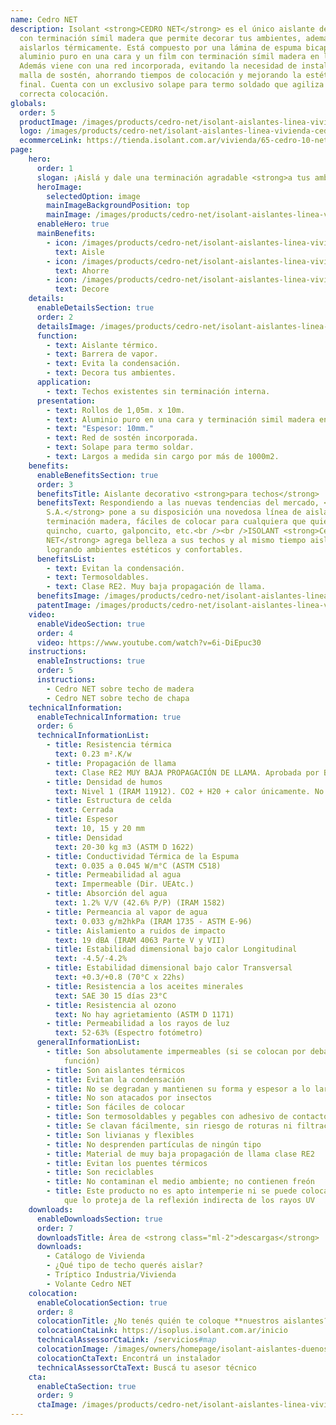 ```yaml
---
name: Cedro NET
description: Isolant <strong>CEDRO NET</strong> es el único aislante del mercado
  con terminación símil madera que permite decorar tus ambientes, además de
  aislarlos térmicamente. Está compuesto por una lámina de espuma bicapa, con
  aluminio puro en una cara y un film con terminación símil madera en la otra.
  Además viene con una red incorporada, evitando la necesidad de instalar una
  malla de sostén, ahorrando tiempos de colocación y mejorando la estética
  final. Cuenta con un exclusivo solape para termo soldado que agiliza su
  correcta colocación.
globals:
  order: 5
  productImage: /images/products/cedro-net/isolant-aislantes-linea-vivienda-cedro-net-producto-rollo.png
  logo: /images/products/cedro-net/isolant-aislantes-linea-vivienda-cedro-net-logo.jpg
  ecommerceLink: https://tienda.isolant.com.ar/vivienda/65-cedro-10-net.html
page:
    hero:
      order: 1
      slogan: ¡Aislá y dale una terminación agradable <strong>a tus ambientes!</strong>
      heroImage:
        selectedOption: image
        mainImageBackgroundPosition: top
        mainImage: /images/products/cedro-net/isolant-aislantes-linea-vivienda-cedro-net-imagen-fondo.jpg
      enableHero: true
      mainBenefits:
        - icon: /images/products/cedro-net/isolant-aislantes-linea-vivienda-cedro-net-beneficio-1-aisle.svg
          text: Aisle
        - icon: /images/products/cedro-net/isolant-aislantes-linea-vivienda-cedro-net-beneficio-2.svg
          text: Ahorre
        - icon: /images/products/cedro-net/isolant-aislantes-linea-vivienda-cedro-net-beneficio-3.svg
          text: Decore
    details:
      enableDetailsSection: true
      order: 2
      detailsImage: /images/products/cedro-net/isolant-aislantes-linea-vivienda-cedro-net-imagen-detalle-producto.jpg
      function:
        - text: Aislante térmico.
        - text: Barrera de vapor.
        - text: Evita la condensación.
        - text: Decora tus ambientes.
      application:
        - text: Techos existentes sin terminación interna.
      presentation:
        - text: Rollos de 1,05m. x 10m.
        - text: Aluminio puro en una cara y terminación simil madera en otra.
        - text: "Espesor: 10mm."
        - text: Red de sostén incorporada.
        - text: Solape para termo soldar.
        - text: Largos a medida sin cargo por más de 1000m2.
    benefits:
      enableBenefitsSection: true
      order: 3
      benefitsTitle: Aislante decorativo <strong>para techos</strong>
      benefitsText: Respondiendo a las nuevas tendencias del mercado, <strong>ISOLANT
        S.A.</strong> pone a su disposición una novedosa línea de aislantes con
        terminación madera, fáciles de colocar para cualquiera que quiera aislar su
        quincho, cuarto, galponcito, etc.<br /><br />ISOLANT <strong>Cedro
        NET</strong> agrega belleza a sus techos y al mismo tiempo aislación térmica,
        logrando ambientes estéticos y confortables.
      benefitsList:
        - text: Evitan la condensación.
        - text: Termosoldables.
        - text: Clase RE2. Muy baja propagación de llama.
      benefitsImage: /images/products/cedro-net/isolant-aislantes-linea-vivienda-cedro-net-beneficio-exclusivo.jpg
      patentImage: /images/products/cedro-net/isolant-aislantes-linea-vivienda-cedro-net-patente.png
    video:
      enableVideoSection: true
      order: 4
      video: https://www.youtube.com/watch?v=6i-DiEpuc30
    instructions:
      enableInstructions: true
      order: 5
      instructions:
        - Cedro NET sobre techo de madera
        - Cedro NET sobre techo de chapa
    technicalInformation:
      enableTechnicalInformation: true
      order: 6
      technicalInformationList:
        - title: Resistencia térmica
          text: 0.23 m².K/w
        - title: Propagación de llama
          text: Clase RE2 MUY BAJA PROPAGACIÓN DE LLAMA. Aprobada por Bomberos Argentina.
        - title: Densidad de humos
          text: Nivel 1 (IRAM 11912). CO2 + H20 + calor únicamente. No desprende gases envenenantes.
        - title: Estructura de celda
          text: Cerrada
        - title: Espesor
          text: 10, 15 y 20 mm
        - title: Densidad
          text: 20-30 kg m3 (ASTM D 1622)
        - title: Conductividad Térmica de la Espuma
          text: 0.035 a 0.045 W/m°C (ASTM C518)
        - title: Permeabilidad al agua
          text: Impermeable (Dir. UEAtc.)
        - title: Absorción del agua
          text: 1.2% V/V (42.6% P/P) (IRAM 1582)
        - title: Permeancia al vapor de agua
          text: 0.033 g/m2hkPa (IRAM 1735 - ASTM E-96)
        - title: Aislamiento a ruidos de impacto
          text: 19 dBA (IRAM 4063 Parte V y VII)
        - title: Estabilidad dimensional bajo calor Longitudinal
          text: -4.5/-4.2%
        - title: Estabilidad dimensional bajo calor Transversal
          text: +0.3/+0.8 (70°C x 22hs)
        - title: Resistencia a los aceites minerales
          text: SAE 30 15 días 23°C
        - title: Resistencia al ozono
          text: No hay agrietamiento (ASTM D 1171)
        - title: Permeabilidad a los rayos de luz
          text: 52-63% (Espectro fotómetro)
      generalInformationList:
        - title: Son absolutamente impermeables (si se colocan por debajo no cumplen esta
            función)
        - title: Son aislantes térmicos
        - title: Evitan la condensación
        - title: No se degradan y mantienen su forma y espesor a lo largo del tiempo
        - title: No son atacados por insectos
        - title: Son fáciles de colocar
        - title: Son termosoldables y pegables con adhesivo de contacto
        - title: Se clavan fácilmente, sin riesgo de roturas ni filtraciones
        - title: Son livianas y flexibles
        - title: No desprenden partículas de ningún tipo
        - title: Material de muy baja propagación de llama clase RE2
        - title: Evitan los puentes térmicos
        - title: Son reciclables
        - title: No contaminan el medio ambiente; no contienen freón
        - title: Este producto no es apto intemperie ni se puede colocar sin un cielorraso
            que lo proteja de la reflexión indirecta de los rayos UV
    downloads:
      enableDownloadsSection: true
      order: 7
      downloadsTitle: Área de <strong class="ml-2">descargas</strong>
      downloads:
        - Catálogo de Vivienda
        - ¿Qué tipo de techo querés aislar?
        - Tríptico Industria/Vivienda
        - Volante Cedro NET
    colocation:
      enableColocationSection: true
      order: 8
      colocationTitle: ¿No tenés quién te coloque **nuestros aislantes?**
      colocationCtaLink: https://isoplus.isolant.com.ar/inicio
      technicalAssessorCtaLink: /servicios#map
      colocationImage: /images/owners/homepage/isolant-aislantes-duenos-e-inquilinos-isoplus-colocation.jpg
      colocationCtaText: Encontrá un instalador
      technicalAssessorCtaText: Buscá tu asesor técnico
    cta:
      enableCtaSection: true
      order: 9
      ctaImage: /images/products/cedro-net/isolant-aislantes-linea-vivienda-cedro-net-imagen-cta.jpg
---
```


